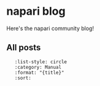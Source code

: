 # napari blog

Here's the napari community blog!

## All posts

```{postlist}
   :list-style: circle
   :category: Manual
   :format: "{title}"
   :sort:
```
